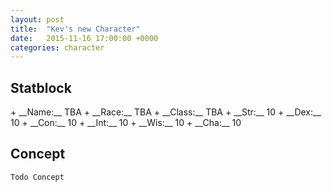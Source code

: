 ```yaml
---
layout: post
title:  "Kev's new Character"
date:   2015-11-16 17:00:00 +0000
categories: character
---
```


## Statblock
<div class="statblock" markdown="1">
+ __Name:__ TBA
+ __Race:__ TBA
+ __Class:__ TBA
+ __Str:__ 10
+ __Dex:__ 10
+ __Con:__ 10
+ __Int:__ 10
+ __Wis:__ 10
+ __Cha:__ 10
</div>

## Concept
    Todo Concept